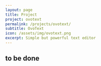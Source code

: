 ```yaml
---
layout: page
title: Project
project: ovotext
permalink: /projects/ovotext/
subtitle: OvoText
icon: /assets/img/ovotext.png
excerpt: Simple but powerful text editor
---
```


## to be done
